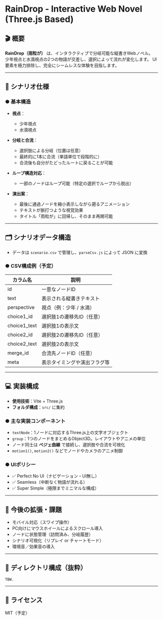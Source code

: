 # RainDrop - Interactive Web Novel (Three.js Based)

## 🎬 概要

**RainDrop（雨粒が）** は、インタラクティブで分岐可能な縦書きWebノベル。 少年視点と水滴視点の2つの物語が交差し、選択によって流れが変化します。 UI要素を極力排除し、完全にシームレスな体験を目指します。

---

## 🧩 シナリオ仕様

### ● 基本構造

- **視点**：

  - 少年視点
  - 水滴視点

- **分岐と合流**：

  - 選択肢による分岐（位置は任意）
  - 最終的に1本に合流（単語単位で段階的に）
  - 合流後も自分がたどったルートに戻ることが可能

- **ループ構造対応**：

  - 一部のノードはループ可能（特定の選択でループから脱出）

- **演出案**：

  - 最後に通過ノードを縮小表示しながら遡るアニメーション
  - テキストが脈打つような視覚効果
  - タイトル「雨粒が」に回帰し、そのまま再開可能

---

## 🗂️ シナリオデータ構造

- データは `scenario.csv` で管理し、`parseCsv.js` によって JSON に変換

### ● CSV構成例（予定）

| カラム名          | 説明             |
| ------------- | -------------- |
| id            | 一意なノードID       |
| text          | 表示される縦書きテキスト   |
| perspective   | 視点（例：少年 / 水滴）  |
| choice1_id   | 選択肢1の遷移先ID（任意） |
| choice1_text | 選択肢1の表示文       |
| choice2_id   | 選択肢2の遷移先ID（任意） |
| choice2_text | 選択肢2の表示文       |
| merge_id     | 合流先ノードID（任意）   |
| meta          | 表示タイミングや演出フラグ等 |

---

## 💻 実装構成

- **使用技術**：Vite + Three.js
- **フォルダ構成**：`src/` に集約

### ● 主な実装コンポーネント

- `textNode`：1ノードに対応するThree.js上の文字オブジェクト
- `group`：1つのノードをまとめるObject3D。レイアウトやアニメの単位
- ノード同士は **ベジェ曲線** で接続し、選択肢や合流を可視化
- `motion1()`, `motion2()` などでノードやカメラのアニメ制御

### ● UIポリシー

- ✅ Perfect No UI（ナビゲーション・UI無し）
- ✅ Seamless（中断なく物語が流れる）
- ✅ Super Simple（極限までミニマルな構成）

---

## 🚧 今後の拡張・課題

- モバイル対応（スワイプ操作）
- PC向けにマウスホイールによるスクロール導入
- ノードに状態管理（訪問済み、分岐履歴）
- シナリオ可視化（リプレイ or チャートモード）
- 環境音／効果音の導入

---

## 📁 ディレクトリ構成（抜粋）

```
TBW.
```

---

## 🔖 ライセンス

MIT（予定）


